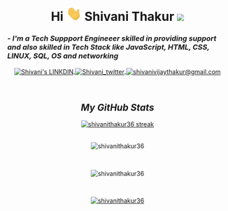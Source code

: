 <!----------------------------------- Heading Section ------------------------------------>
<h1 align="center">
    Hi
    <img src="https://raw.githubusercontent.com/ABSphreak/ABSphreak/master/gifs/Hi.gif" width="35">
   Shivani Thakur
    <img src="https://camo.githubusercontent.com/d3359cb00ab0b5ed8f2e1fe3fceb4fbaf3b614340f8c0db99c17b9f50b351770/68747470733a2f2f656d6f6a69732e736c61636b6d6f6a69732e636f6d2f656d6f6a69732f696d616765732f313533313834393433302f343234362f626c6f622d73756e676c61737365732e6769663f31353331383439343330" width="35">
</h1>



<!----------------------------------- About Section ------------------------------------>

<h3>
    <i>- I'm a Tech Suppport Engineeer skilled in providing support and also skilled in Tech Stack like JavaScript, HTML, CSS, LINUX, SQL, OS and networking</i>
</h3>

<!----------------------------------- Profile View Section ------------------------------------>

<p align="center">
<a href="https://www.linkedin.com/in/shivani-thakur-03930723b/" target="_blank">
        <img align="center" src="https://img.shields.io/badge/LinkedIn-0077B5?style=for-the-badge&logo=linkedin&logoColor=white" alt="Shivani's LINKDIN"/>
    </a>
    <a href="https://twitter.com/shaurya611">
        <img align="center" src="https://img.shields.io/badge/Twitter-1DA1F2?style=for-the-badge&logo=twitter&logoColor=white" alt="Shivani_twitter"/>
    </a>
    <a title="shivanivijaythakur@gmail.com" href="mailto:shivanivijaythakur@gmail.com">
        <img align="center" src="https://img.shields.io/badge/Gmail-D14836?style=for-the-badge&logo=gmail&logoColor=white" alt="shivanivijaythakur@gmail.com"/>
    </a>
</p>
<br>
<!----------------------------------- GitHub Stats Section ------------------------------------>
<h2 align="center"><i>My GitHub Stats</i></h2>
<p align="center"></p>
<div align="center">
  <a href="https://github.com/shivanithakur36/github-readme-streak-stats">
    <img
      title="🔥 Get streak stats for your profile at git.io/streak-stats"
      alt="shivanithakur36 streak"
      src="https://streak-stats.demolab.com?user=shivanithakur36&theme=androidd-dark_border=true&border_radius=5&dates=FFFFFF&background=0071E3&border=FFFFFF&stroke=FFFFFF&ring=FFFFFF&fire=FFFFFF&currStreakNum=FFFFFF&sideNums=FFFFFF&currStreakLabel=FFFFFF&sideLabels=FFFFFF)](https://git.io/streak-stats"
    />
  </a>
</div>
<br>
<!----------------------------------- Tech Languages ------------------------------------>
<p align="center"><img align="center" src="https://github-readme-stats.vercel.app/api/top-langs?username=shivanithakur36&show_icons=true&locale=en&layout=compact&&theme=highcontrast" alt="shivanithakur36" /></p>
<p align="center">
</p>
<br>
<!----------------------------------- Git Status ------------------------------------>
<p align="center"><img align="center" src="https://github-readme-stats.vercel.app/api?username=shivanithakur36&show_icons=true&locale=en&&theme=highcontrast" alt="shivanithakur36" /></p>
<br>
<p align="center"><a href="https://github-profile-trophy.vercel.app/?username=shivanithakur36&theme=algolia"><img src="https://github-profile-trophy.vercel.app/?username=shivanithakur36&theme=algolia" alt="shivanithakur36" /></a></p>
<br>
